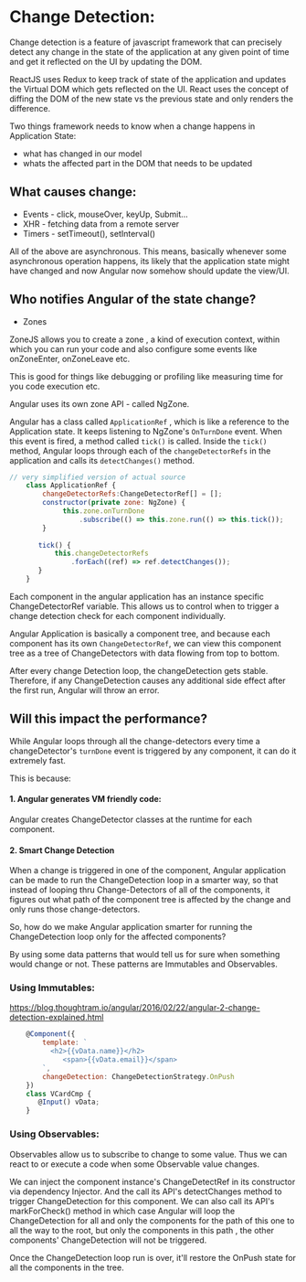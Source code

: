 # Change Detection:
Change detection is a feature of javascript framework that can precisely detect any change in the state of the application at any given point of time and get it reflected on the UI by updating the DOM.

ReactJS uses Redux to keep track of state of the application and updates the Virtual DOM which gets reflected on the UI. React uses the concept of diffing the DOM of the new state vs the previous state and only renders the difference.

Two things framework needs to know when a change happens in Application State:
- what has changed in our model
- whats the affected part in the DOM that needs to be updated

## What causes change:
- Events - click, mouseOver, keyUp, Submit...
- XHR - fetching data from a remote server
- Timers - setTimeout(), setInterval()

All of the above are asynchronous. This means, basically whenever some asynchronous operation happens, its likely that the application state might have changed and now Angular now somehow should update the view/UI.

## Who notifies Angular of the state change?
- Zones

ZoneJS allows you to create a zone , a kind of execution context, within which you can run your code and also configure some events like onZoneEnter, onZoneLeave etc.

This is good for things like debugging or profiling like measuring time for you code execution etc.

Angular uses its own zone API - called NgZone.

Angular has a class called `ApplicationRef` , which is like a reference to the Application state. It keeps listening to NgZone's `OnTurnDone` event. When this event is fired, a method called `tick()` is called. Inside the `tick()` method, Angular loops through each of the `changeDetectorRefs` in the application and calls its `detectChanges()` method.

```js
// very simplified version of actual source
    class ApplicationRef {  
        changeDetectorRefs:ChangeDetectorRef[] = []; 
        constructor(private zone: NgZone) {    
             this.zone.onTurnDone      
                 .subscribe(() => this.zone.run(() => this.tick());  
        }  
    
       tick() {    
           this.changeDetectorRefs      
               .forEach((ref) => ref.detectChanges());  
       }
    }
```

Each component in the angular application has an instance specific ChangeDetectorRef variable. This allows us to control when to trigger a change detection check for each component individually.

Angular Application is basically a component tree, and because each component has its own `ChangeDetectorRef`, we can view this component tree as a tree of ChangeDetectors with data flowing from top to bottom.

After every change Detection loop, the changeDetection gets stable.
Therefore, if any ChangeDetection causes any additional side effect after the first run, Angular will throw an error.

## Will this impact the performance?
While Angular loops through all the change-detectors every time a changeDetector's `turnDone` event is triggered by any component, it can do it extremely fast.

This is because:
#### 1. Angular generates VM friendly code: 
Angular creates ChangeDetector classes at the runtime for each component.

#### 2. Smart Change Detection 
When a change is triggered in one of the component, Angular application can be made to run the ChangeDetection loop in a smarter way, so that instead of looping thru Change-Detectors of all of the components, it figures out what path of the component tree is affected by the change and only runs those change-detectors.

So, how do we make Angular application smarter for running the ChangeDetection loop only for the affected components?

By using some data patterns that would tell us for sure when something would change or not. These patterns are Immutables and Observables. 

### Using Immutables:
https://blog.thoughtram.io/angular/2016/02/22/angular-2-change-detection-explained.html



```js
    @Component({  
        template: `    
          <h2>{{vData.name}}</h2>    
             <span>{{vData.email}}</span>  
        `,  
        changeDetection: ChangeDetectionStrategy.OnPush
    })
    class VCardCmp {  
       @Input() vData;
    }
```

### Using Observables:

Observables allow us to subscribe to change to some value. Thus we can react to or execute a code when some Observable value changes.

We can inject the component instance's ChangeDetectRef in its constructor via dependency Injector. And the call its API's detectChanges method to trigger ChangeDetection for this component.
We can also call its API's markForCheck() method in which case Angular will loop the ChangeDetection for all and only the components for the path of this one to all the way to the root, but only the components in this path , the other components' ChangeDetection will not be triggered.

Once the ChangeDetection loop run is over, it'll restore the OnPush state for all the components in the tree.
